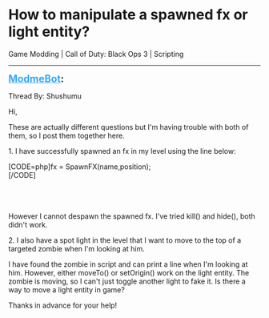 # How to manipulate a spawned fx or light entity?
Game Modding | Call of Duty: Black Ops 3 | Scripting

---
<strong style="font-size: 1.4em;"><span style="text-decoration: underline;text-decoration-color: #34a7f9;"><span style="color:#34a7f9;">ModmeBot</span></span>:</strong>

<p>Thread By: Shushumu<br /><p style="text-align:left;">Hi,</p><p style="text-align:left;"></p><p style="text-align:left;">These are actually different questions but I&#39;m having trouble with both of them, so I post them together here.</p><p style="text-align:left;"></p><p style="text-align:left;">1. I have successfully spawned an fx in my level using the line below:</p><p style="text-align:left;"></p>[CODE=php]fx = SpawnFX(name,position);<br />[/CODE]<br /><br /><br /><br /><p style="text-align:left;">However I cannot despawn the spawned fx. I&#39;ve tried kill() and hide(), both didn&#39;t work.</p><p style="text-align:left;"></p><p style="text-align:left;"></p><p style="text-align:left;">2. I also have a spot light in the level that I want to move to the top of a targeted zombie when I&#39;m looking at him.</p><p style="text-align:left;"></p><p style="text-align:left;">I have found the zombie in script and can print a line when I&#39;m looking at him. However, either moveTo() or setOrigin() work on the light entity. The zombie is moving, so I can&#39;t just toggle another light to fake it. Is there a way to move a light entity in game?</p><p style="text-align:left;"></p><p style="text-align:left;">Thanks in advance for your help! </p><p style="text-align:left;"></p><p style="text-align:left;"></p></p>
